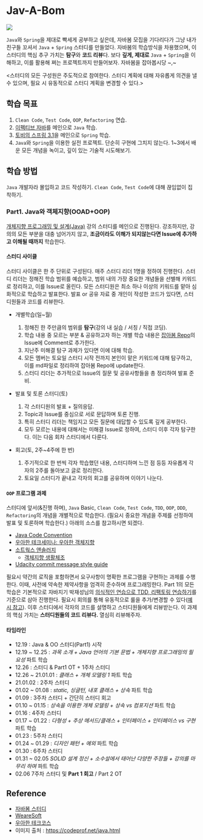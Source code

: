# Jav-A-Bom

![](https://media.vlpt.us/images/harang/post/4933a739-0597-4b93-89f6-17d8987e38c4/%EC%9E%A1%EC%95%84%EB%B4%84%20%EC%8D%B8%EB%84%A4%EC%9D%BC.png)

`Java`와 `Spring`을 제대로 빡세게 공부하고 싶은데, 자바봄 모집을 기다리다가 그냥 내가 친구들 꼬셔서 `Java` + `Spring` 스터디를 만들었다. 자바봄의 학습방식을 차용했으며, 이 스터디의 핵심 추구 가치는 **탐구**와 **코드 리뷰**다. 보다 **깊게, 제대로** `Java` + `Spring`을 이해하고, 이를 활용해 쩌는 프로젝트까지 만들어보자. 자바봄을 잡아봅시당 ~,~

<스터디의 모든 구성원은 주도적으로 참여한다. 스터디 계획에 대해 자유롭게 의견을 낼 수 있으며, 필요 시 유동적으로 스터디 계획을 변경할 수 있다.>

## 학습 목표
1. `Clean Code`, `Test Code`, `OOP`, `Refactoring` 연습.
2. [이펙티브 자바](https://g.co/kgs/ja3V4R)를 메인으로 `Java` 학습.
3. [토비의 스프링 3.1](http://www.yes24.com/Product/Goods/7516911)을 메인으로 `Spring` 학습.
4. `Java`와 `Spring`을 이용한 실전 프로젝트. 단순히 구현에 그치지 않는다. 1~3에서 배운 모든 개념을 녹이고, 깊이 있는 기술적 시도해보기.


## 학습 방법
`Java` 개발자라 몰입하고 코드 작성하기. `Clean Code`, `Test Code`에 대해 끊임없이 집착하기.

### Part1. Java와 객체지향(OOAD+OOP)

[개체지향 프로그래밍 및 설계(Java)](https://www.udemy.com/course/object-oriented-programming-and-design-by-pocu/) 강의 스터디를 메인으로 진행된다. 강조하지만, 강의의 모든 부분을 대충 넘어가지 않고, **조금이라도 이해가 되지않는다면 Issue에 추가하고 이해될 때까지** 학습한다.


#### 스터디 사이클
스터디 사이클은 한 주 단위로 구성된다. 매주 스터디 리더 1명을 정하여 진행한다. 스터디 리더는 정해진 학습 범위를 예습하고, 범위 내의 가장 중요한 개념들을 선별해 키워드로 정리하고, 이를 Issue로 올린다. 모든 스터디원은 최소 하나 이상의 키워드를 맡아 심화적으로 학습하고 발표한다. 발표 or 공유 자료 중 개인이 작성한 코드가 있다면, 스터디원들과 코드를 리뷰한다.

* 개별학습(일~월)
  1. 정해진 한 주만큼의 범위를 **탐구**(강의 내 실습 / 서칭 / 직접 코딩).
  2. 학습 내용 중 모르는 부분 & 공유하고자 하는 개별 학습 내용은 [잡아봄 Repo](https://github.com/staycozyboy/Jav-A-Bom)의 Issue에 Comment로 추가한다.
  3. 지난주 미해결 탐구 과제가 있다면 이에 대해 학습.
  4. 모든 멤버는 토요일 스터디 시작 전까지 본인이 맡은 키워드에 대해 탐구하고, 이를 md파일로 정리하여 잡아봄 Repo에 update한다.
  5. 스터디 리더는 추가적으로 Issue의 질문 및 공유사항들을 총 정리하여 발표 준비.

* 발표 및 토론 스터디(토)
  1. 각 스터디원의 발표 + 질의응답.
  2. Topic과 Issue를 중심으로 서로 문답하며 토론 진행.
  3. 특히 스터디 리더는 책임지고 모든 질문에 대답할 수 있도록 깊게 공부한다.
  4. 모두 모르는 내용에 대해서는 미해결 Issue로 정하여, 스터디 이후 각자 탐구한다. 이는 다음 회차 스터디에서 다룬다.
  
* 회고(토, 2주~4주에 한 번)
  1. 주기적으로 한 번씩 각자 학습했던 내용, 스터디하며 느낀 점 등등 자유롭게 각자의 2주를 돌아보고 글로 정리한다.
  2. 토요일 스터디가 끝내고 각자의 회고를 공유하며 이야기 나눈다.

#### `OOP` 프로그램 과제
스터디에 앞서(&진행 하며), `Java` Basic, `Clean Code`, `Test Code`, `TDD`, `OOP`, `DDD`, `Refactoring`의 개념을 개별적으로 학습한다. (필요시 중요한 개념을 주제를 선정하여 발표 및 토론하며 학습한다.) 아래의 소스를 참고하시면 되겠다.

* [Java Code Convention](https://google.github.io/styleguide/javaguide.html)
* [우아한 테크세미나: 우아한 객체지향](https://www.youtube.com/watch?v=dJ5C4qRqAgA&t=1637s)
* [소트웍스 앤솔러지](http://www.yes24.com/Product/Goods/3290339)
  * [객체지향 생활체조](https://developerfarm.wordpress.com/2012/02/03/object_calisthenics_summary/)
* [Udacity commit message style guide](https://udacity.github.io/git-styleguide/)

필요시 약간의 로직을 포함하면서 요구사항이 명확한 프로그램을 구현하는 과제를 수행한다. 이때, 사전에 약속한 제약사항을 엄격히 준수하며 프로그래밍한다. Part 1의 모든 학습은 기본적으로 자바지기 박재성님의 [의식적인 연습으로 TDD, 리팩토링 연습하기](https://www.youtube.com/watch?v=cVxqrGHxutU)를 기준으로 삼아 진행한다. 필요시 회의를 통해 유동적으로 룰을 추가/변경할 수 있다([예시 참고](https://github.com/kimhodol/java-racingcar)). 이후 스터디에서 각자의 코드를 설명하고 스터디원들에게 리뷰받는다. 이 과제의 핵심 가치는 **스터디원들의 코드 리뷰다.** 열심히 리뷰해주자.

#### 타임라인
* 12.19 : Java & OO 스터디(Part1) 시작
* 12.19 ~ 12.25 : *과목 소개 + Java 언어의 기본 문법 + 개체지향 프로그래밍의 필요성* 파트 학습
* 12.26 : 스터디 & Part1 OT + 1주차 스터디
* 12.26 ~ 21.01.01 : *클래스 + 개체 모델링 1* 파트 학습
* 21.01.02 : 2주차 스터디
* 01.02 ~ 01.08 : *static, 싱글턴, 내포 클래스 + 상속* 파트 학습
* 01.09 : 3주차 스터디 + 간단히 스터디 회고
* 01.10 ~ 01.15 : *상속을 이용한 개체 모델링 + 상속 vs 컴포지션* 파트 학습
* 01.16 : 4주차 스터디
* 01.17 ~ 01.22 : *다형성 + 추상 메서드/클래스 + 인터페이스 + 인터페이스 vs 구현* 파트 학습
* 01.23 : 5주차 스터디
* 01.24 ~ 01.29 : *디자인 패턴 + 예외* 파트 학습
* 01.30 : 6주차 스터디
* 01.31 ~ 02.05 *SOLID 설계 정신 + 소수설에서 태어난 다양한 주장들 + 강의를 마무리 하며* 파트 학습
* 02.06 7주차 스터디 및 **Part 1 회고** / Part 2 OT

## Reference
* [자바봄 스터디](https://javabom.tistory.com/)
* [WeareSoft](https://github.com/WeareSoft)
* [우아한 테크코스](https://woowacourse.github.io/)
* 이미지 출처 : https://codeprof.net/java.html